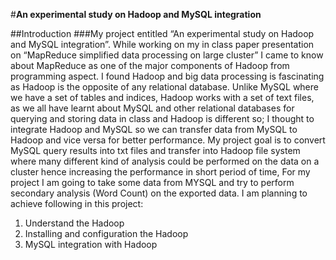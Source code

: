 #**An experimental study on Hadoop and MySQL integration**

##Introduction
###My project entitled “An experimental study on Hadoop and MySQL integration”. While working on my in class paper presentation on “MapReduce simplified data processing on large cluster” I came to know about MapReduce as one of the major components of Hadoop from programming aspect. I found Hadoop and big data processing is fascinating as Hadoop is the opposite of any relational database. Unlike MySQL where we have a set of tables and indices, Hadoop works with a set of text files, as we all have learnt about MySQL and other relational databases for querying and storing data in class and Hadoop is different so; I thought to integrate Hadoop and MySQL so we can transfer data from MySQL to Hadoop and vice versa for better performance. My project goal is to convert MySQL query results into txt files and transfer into Hadoop file system where many different kind of analysis could be performed on the data on a cluster hence increasing the performance in short period of time, For my project I am going to take some data from MYSQL and try to perform secondary analysis (Word Count) on the exported data.
I am planning to achieve following in this project:
1.	Understand the Hadoop 
2.	Installing and configuration the Hadoop 
3.	MySQL integration with Hadoop

